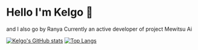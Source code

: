 # Hello I'm Kelgo 👋
and I also go by Ranya
Currently an active developer of project Mewitsu Ai

[![Kelgo's GitHub stats](https://github-readme-stats.vercel.app/api?username=drkelgo485)](https://github.com/drkelgo485/github-readme-stats)
[![Top Langs](https://github-readme-stats.vercel.app/api/top-langs/?username=drkelgo485)](https://github.com/drkelgo485/github-readme-stats)
